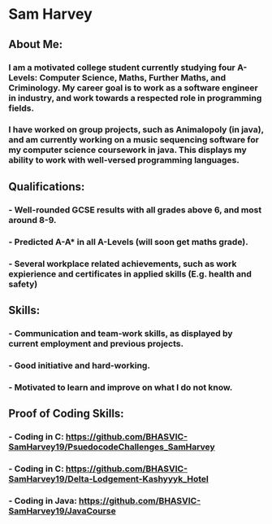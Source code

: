 # Sam Harvey

## About Me:
### I am a motivated college student currently studying four A-Levels: Computer Science, Maths, Further Maths, and Criminology. My career goal is to work as a software engineer in industry, and work towards a respected role in programming fields.
### I have worked on group projects, such as Animalopoly (in java), and am currently working on a music sequencing software for my computer science coursework in java. This displays my ability to work with well-versed programming languages.

## Qualifications:
### - Well-rounded GCSE results with all grades above 6, and most around 8-9.
### - Predicted A-A* in all A-Levels (will soon get maths grade).
### - Several workplace related achievements, such as work expierience and certificates in applied skills (E.g. health and safety)

## Skills:
### - Communication and team-work skills, as displayed by current employment and previous projects.
### - Good initiative and hard-working.
### - Motivated to learn and improve on what I do not know.

## Proof of Coding Skills:
### - Coding in C: https://github.com/BHASVIC-SamHarvey19/PsuedocodeChallenges_SamHarvey
### - Coding in C: https://github.com/BHASVIC-SamHarvey19/Delta-Lodgement-Kashyyyk_Hotel
### - Coding in Java: https://github.com/BHASVIC-SamHarvey19/JavaCourse
